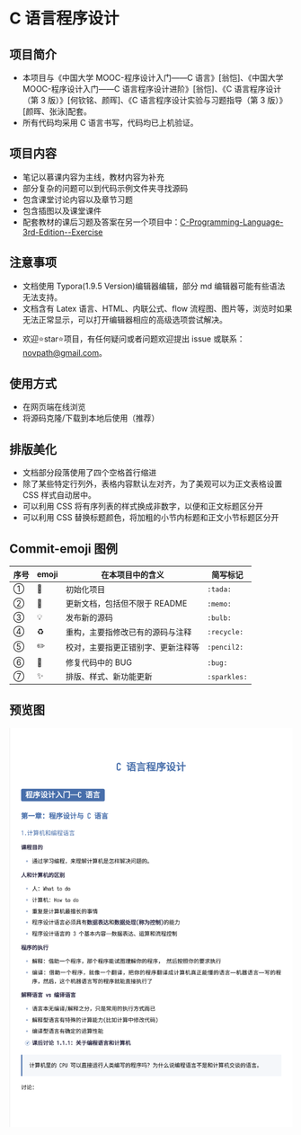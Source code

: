# C 语言程序设计

## 项目简介

* 本项目与《中国大学 MOOC-程序设计入门——C 语言》[翁恺]、《中国大学 MOOC-程序设计入门——C 语言程序设计进阶》[翁恺]、《C 语言程序设计（第 3 版）》[何钦铭、颜晖]、《C 语言程序设计实验与习题指导（第 3 版）》[颜晖、张泳]配套。
* 所有代码均采用 C 语言书写，代码均已上机验证。

## 项目内容

* 笔记以慕课内容为主线，教材内容为补充
* 部分复杂的问题可以到代码示例文件夹寻找源码
* 包含课堂讨论内容以及章节习题
* 包含插图以及课堂课件
* 配套教材的课后习题及答案在另一个项目中：[C-Programming-Language-3rd-Edition--Exercise](https://github.com/novpath/C-Programming-Language-3rd-Edition--Exercise)

## 注意事项

* 文档使用 Typora(1.9.5 Version)编辑器编辑，部分 md 编辑器可能有些语法无法支持。
* 文档含有 Latex 语言、HTML、内联公式、flow 流程图、图片等，浏览时如果无法正常显示，可以打开编辑器相应的高级选项尝试解决。

- 欢迎⭐️star⭐️项目，有任何疑问或者问题欢迎提出 issue 或联系：[novpath@gmail.com](mailto:novpath@gmail.com)。 

## 使用方式

* 在网页端在线浏览
* 将源码克隆/下载到本地后使用（推荐）

## 排版美化

* 文档部分段落使用了四个空格首行缩进
* 除了某些特定行列外，表格内容默认左对齐，为了美观可以为正文表格设置 CSS 样式自动居中。
* 可以利用 CSS 将有序列表的样式换成非数字，以便和正文标题区分开
* 可以利用 CSS 替换标题颜色，将加粗的小节内标题和正文小节标题区分开

## Commit-emoji 图例

| 序号 | emoji      | 在本项目中的含义                   | 简写标记     |
| ---- | ---------- | ---------------------------------- | ------------ |
| ①    | :tada:     | 初始化项目                         | `:tada:`     |
| ②    | :memo:     | 更新文档，包括但不限于 README       | `:memo:`     |
| ③    | :bulb:     | 发布新的源码                       | `:bulb:`     |
| ④    | :recycle:  | 重构，主要指修改已有的源码与注释   | `:recycle:`  |
| ⑤    | :pencil2:  | 校对，主要指更正错别字、更新注释等 | `:pencil2:`  |
| ⑥    | :bug:      | 修复代码中的 BUG                    | `:bug:`      |
| ⑦    | :sparkles: | 排版、样式、新功能更新             | `:sparkles:`​ |

## 预览图

![封面预览](封面预览.png)
